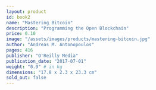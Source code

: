 ```yaml
---
layout: product
id: book2
name: "Mastering Bitcoin"
description: "Programming the Open Blockchain"
price: 0.10
image: "/assets/images/products/mastering-bitcoin.jpg"
author: "Andreas M. Antonopoulos"
pages: 416
publisher: "O'Reilly Media"
publication_date: "2017-07-01"
weight: "0.9" # in kg
dimensions: "17.8 x 2.3 x 23.3 cm"
sold_out: false
---
```

